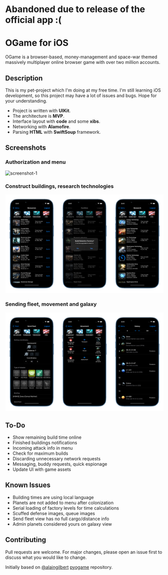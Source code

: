 # Abandoned due to release of the official app :(

# OGame for iOS

OGame is a browser-based, money-management and space-war themed massively multiplayer online browser game with over two million accounts.

## Description

This is my pet-project which I'm doing at my free time. I'm still learning iOS development, so this project may have a lot of issues and bugs. Hope for your understanding.
- Project is written with **UIKit**.
- The architecture is **MVP**.
- Interface layout with **code** and some **xibs**.
- Networking with **Alamofire**.
- Parsing **HTML** with **SwiftSoup** framework.

## Screenshots
### Authorization and menu
![screenshot-1](Screenshots/mockup1.png)
### Construct buildings, research technologies
![screenshot-2](Screenshots/mockup2.png)
### Sending fleet, movement and galaxy
![screenshot-3](Screenshots/mockup3.png)

## To-Do
- Show remaining build time online
- Finished buildings notifications
- Incoming attack info in menu
- Check for maximum builds
- Discarding unnecessary network requests
- Messaging, buddy requests, quick espionage
- Update UI with game assets

## Known Issues
- Building times are using local language
- Planets are not added to menu after colonization
- Serial loading of factory levels for time calculations
- Scuffed defense images, queue images
- Send fleet view has no full cargo/distance info
- Admin planets considered yours on galaxy view

## Contributing
Pull requests are welcome. For major changes, please open an issue first to discuss what you would like to change.

Initially based on [@alaingilbert](https://github.com/alaingilbert/) [pyogame](https://github.com/alaingilbert/pyogame/) repository.
